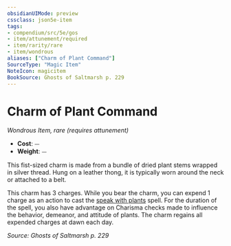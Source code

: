 ```yaml
---
obsidianUIMode: preview
cssclass: json5e-item
tags:
- compendium/src/5e/gos
- item/attunement/required
- item/rarity/rare
- item/wondrous
aliases: ["Charm of Plant Command"]
SourceType: "Magic Item"
NoteIcon: magicitem
BookSource: Ghosts of Saltmarsh p. 229
---
```

# Charm of Plant Command
*Wondrous Item, rare (requires attunement)*  

- **Cost**: ⏤
- **Weight**: ⏤

This fist-sized charm is made from a bundle of dried plant stems wrapped in silver thread. Hung on a leather thong, it is typically worn around the neck or attached to a belt.

This charm has 3 charges. While you bear the charm, you can expend 1 charge as an action to cast the [speak with plants](/2-Mechanics/CLI/spells/speak-with-plants.md) spell. For the duration of the spell, you also have advantage on Charisma checks made to influence the behavior, demeanor, and attitude of plants. The charm regains all expended charges at dawn each day.

*Source: Ghosts of Saltmarsh p. 229*